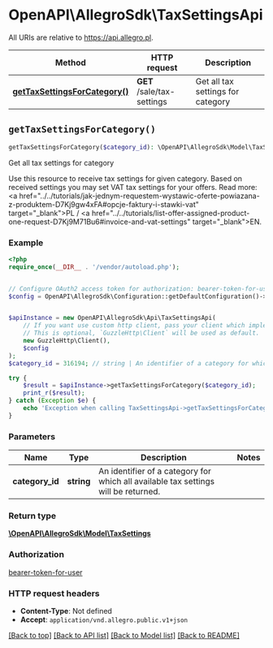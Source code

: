 # OpenAPI\AllegroSdk\TaxSettingsApi

All URIs are relative to https://api.allegro.pl.

Method | HTTP request | Description
------------- | ------------- | -------------
[**getTaxSettingsForCategory()**](TaxSettingsApi.md#getTaxSettingsForCategory) | **GET** /sale/tax-settings | Get all tax settings for category


## `getTaxSettingsForCategory()`

```php
getTaxSettingsForCategory($category_id): \OpenAPI\AllegroSdk\Model\TaxSettings
```

Get all tax settings for category

Use this resource to receive tax settings for given category. Based on received settings you may set VAT tax settings for your offers. Read more: <a href=\"../../tutorials/jak-jednym-requestem-wystawic-oferte-powiazana-z-produktem-D7Kj9gw4xFA#opcje-faktury-i-stawki-vat\" target=\"_blank\">PL</a> / <a href=\"../../tutorials/list-offer-assigned-product-one-request-D7Kj9M71Bu6#invoice-and-vat-settings\" target=\"_blank\">EN</a>.

### Example

```php
<?php
require_once(__DIR__ . '/vendor/autoload.php');


// Configure OAuth2 access token for authorization: bearer-token-for-user
$config = OpenAPI\AllegroSdk\Configuration::getDefaultConfiguration()->setAccessToken('YOUR_ACCESS_TOKEN');


$apiInstance = new OpenAPI\AllegroSdk\Api\TaxSettingsApi(
    // If you want use custom http client, pass your client which implements `GuzzleHttp\ClientInterface`.
    // This is optional, `GuzzleHttp\Client` will be used as default.
    new GuzzleHttp\Client(),
    $config
);
$category_id = 316194; // string | An identifier of a category for which all available tax settings will be returned.

try {
    $result = $apiInstance->getTaxSettingsForCategory($category_id);
    print_r($result);
} catch (Exception $e) {
    echo 'Exception when calling TaxSettingsApi->getTaxSettingsForCategory: ', $e->getMessage(), PHP_EOL;
}
```

### Parameters

Name | Type | Description  | Notes
------------- | ------------- | ------------- | -------------
 **category_id** | **string**| An identifier of a category for which all available tax settings will be returned. |

### Return type

[**\OpenAPI\AllegroSdk\Model\TaxSettings**](../Model/TaxSettings.md)

### Authorization

[bearer-token-for-user](../../README.md#bearer-token-for-user)

### HTTP request headers

- **Content-Type**: Not defined
- **Accept**: `application/vnd.allegro.public.v1+json`

[[Back to top]](#) [[Back to API list]](../../README.md#endpoints)
[[Back to Model list]](../../README.md#models)
[[Back to README]](../../README.md)
